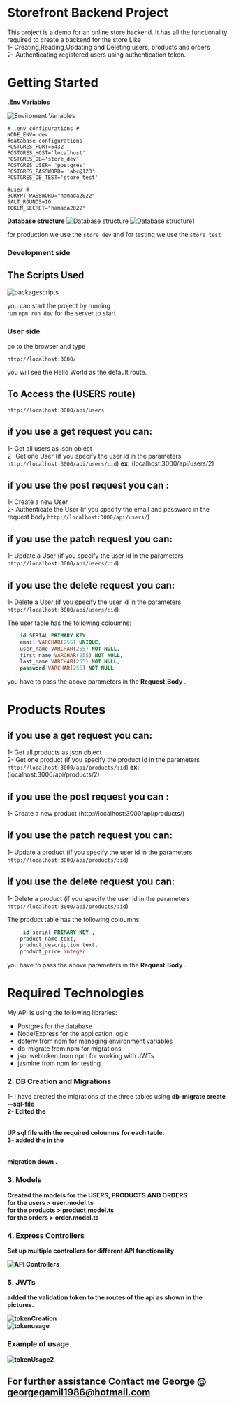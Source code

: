 # Storefront Backend Project
This project is a demo for an online store backend. It has all the functionality required to create a backend for the store Like<br>
1- Creating,Reading,Updating and Deleting users, products and orders<br>
2- Authenticating registered users using authentication token.<br>

# Getting Started
**.Env Variables**

![Enviroment Variables](./envVariables.PNG "envVariables")

``` 
# .env configurations # 
NODE_ENV= dev
#database configurations
POSTGRES_PORT=5432
POSTGRES_HOST='localhost'
POSTGRES_DB='store_dev'
POSTGRES_USER= 'postgres'
POSTGRES_PASSWORD= 'abc@123'
POSTGRES_DB_TEST='store_test'

#user #
BCRYPT_PASSWORD="hamada2022"
SALT_ROUNDS=10
TOKEN_SECRET="hamada2022"
```


**Database structure**
![Database structure](./databases.PNG "databases")
![Database structure1](./databases1.PNG "databases1")



for production we use the `store_dev` and for testing we use the `store_test`


### Development side

## The Scripts Used

![packagescripts](./packagejson.png "scripts1")

you can start the project by running <br>
run `npm run dev` for the server to start.
### User side
go to the browser and type<br>
```
http://localhost:3000/
```
you will see the Hello World as the default route.

## To Access the (USERS route)
 ```
http://localhost:3000/api/users
```
## if you use a get request you can:
1- Get all users as json object<br>
2- Get one User (if you specify the user id in the parameters `http://localhost:3000/api/users/:id`) **ex:** (localhost:3000/api/users/2)

## if you use the post request you can :
1- Create a new User<br>
2- Authenticate the User (if you specify the email and password in the request body `http://localhost:3000/api/users/`)

## if you use the patch request you can:
1- Update a User (if you specify the user id in the parameters `http://localhost:3000/api/users/:id`)

## if you use the delete request you can:
1- Delete a User (if you specify the user id in the parameters `http://localhost:3000/api/users/:id`)

The user table has the following coloumns:
```sql
    id SERIAL PRIMARY KEY,
    email VARCHAR(255) UNIQUE,
    user_name VARCHAR(255) NOT NULL,
    first_name VARCHAR(255) NOT NULL,
    last_name VARCHAR(255) NOT NULL,
    password VARCHAR(255) NOT NULL
``` 
you have to pass the above parameters in the **Request.Body** .


# Products Routes 
## if you use a get request you can:
1- Get all products as json object<br>
2- Get one product (if you specify the product id in the parameters `http://localhost:3000/api/products/:id`) **ex:** (localhost:3000/api/products/2)

## if you use the post request you can :
1- Create a new product (http://localhost:3000/api/products/)<br>
## if you use the patch request you can:
1- Update a product (if you specify the user id in the parameters `http://localhost:3000/api/products/:id`)

## if you use the delete request you can:
1- Delete a product (if you specify the user id in the parameters `http://localhost:3000/api/products/:id`)

The product table has the following coloumns:
```sql
     id serial PRIMARY KEY ,
    product_name text,
    product_description text,
    product_price integer
``` 
you have to pass the above parameters in the **Request.Body** .


# Required Technologies

My API is using the following libraries:

- Postgres for the database
- Node/Express for the application logic
- dotenv from npm for managing environment variables
- db-migrate from npm for migrations
- jsonwebtoken from npm for working with JWTs
- jasmine from npm for testing



### 2. DB Creation and Migrations

1- I have created the migrations of the three tables using **db-migrate create <table> --sql-file**<br>
2- Edited the <table> UP sql file with the required coloumns for each table.<br>
3- added the <Drop table> in the **<table>migration down** .

### 3. Models

Created the models for the USERS, PRODUCTS AND ORDERS<br>
for the users > **user.model.ts**<br>
for the products > **product.model.ts** <br>
for the orders > **order.model.ts**

### 4. Express Controllers
Set up multiple controllers for different API functionality <br>

![API Controllers](./API%20Controllers.PNG "controllers")
### 5. JWTs

added the validation token to the routes of the api as shown in the pictures.<br>

![tokenCreation](./token.PNG)<br>
![tokenusage](./token1.PNG)<br>

### Example of usage 
![tokenUsage2](./example%20token.PNG)

## For further assistance Contact me George @ georgegamil1986@hotmail.com